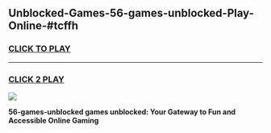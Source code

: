 
## Unblocked-Games-56-games-unblocked-Play-Online-#tcffh
<h3>
<a href="https://premium.freeplayer.one?title=56-games-unblocked&ref=24F">CLICK TO PLAY</a></h3>
<hr>

<h3>
<a href="https://premium.freeplayer.one?title=56-games-unblocked&ref=24F">CLICK 2 PLAY</a>
  
</h3>

<a href="https://premium.freeplayer.one?title=56-games-unblocked&ref=24F/"><img src="https://clearcache.store/games.png"></a>


**56-games-unblocked games unblocked: Your Gateway to Fun and Accessible Online Gaming**
